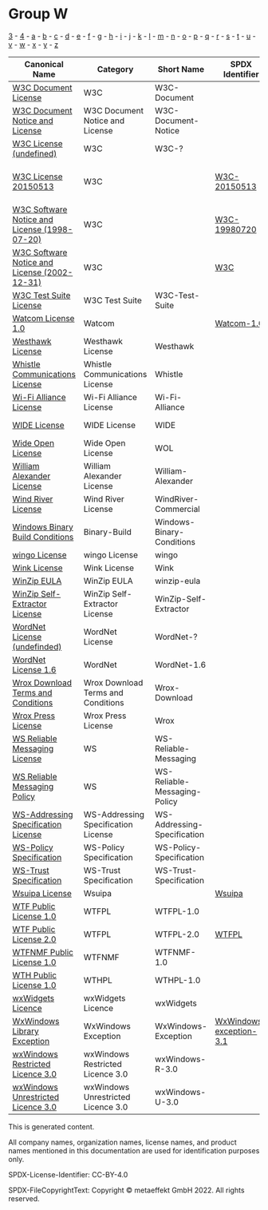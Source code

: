 # Group W

[3](../[3]/README.md) -
[4](../[4]/README.md) -
[a](../[a]/README.md) - 
[b](../[b]/README.md) - 
[c](../[c]/README.md) - 
[d](../[d]/README.md) - 
[e](../[e]/README.md) - 
[f](../[f]/README.md) - 
[g](../[g]/README.md) - 
[h](../[h]/README.md) - 
[i](../[i]/README.md) - 
[j](../[j]/README.md) - 
[k](../[k]/README.md) - 
[l](../[l]/README.md) - 
[m](../[m]/README.md) - 
[n](../[n]/README.md) - 
[o](../[o]/README.md) - 
[p](../[p]/README.md) - 
[q](../[q]/README.md) - 
[r](../[r]/README.md) - 
[s](../[s]/README.md) - 
[t](../[t]/README.md) - 
[u](../[u]/README.md) - 
[v](../[v]/README.md) - 
[w](../[w]/README.md) - 
[x](../[x]/README.md) - 
[y](../[y]/README.md) - 
[z](../[z]/README.md)

|Canonical Name|Category|Short Name|SPDX Identifier|OSI|ScanCode|Matched ScanCode|Type|
| --- | --- | --- | --- | --- | --- | --- | --- |
|[W3C Document License]([w3]/W3C-Document-License.yaml)|W3C|W3C-Document| | | [w3c-docs-20021231](https://github.com/nexB/scancode-toolkit/blob/develop/src/licensedcode/data/licenses/w3c-docs-20021231.LICENSE) | |terms|
|[W3C Document Notice and License]([w3]/W3C-Document-Notice-and-License.yaml)|W3C Document Notice and License|W3C-Document-Notice| | | [w3c-docs-19990405](https://github.com/nexB/scancode-toolkit/blob/develop/src/licensedcode/data/licenses/w3c-docs-19990405.LICENSE) | [w3c-docs-19990405](https://github.com/nexB/scancode-toolkit/blob/develop/src/licensedcode/data/licenses/w3c-docs-19990405.LICENSE) |terms|
|[W3C License (undefined)]([w3]/W3C-License-(undefined).yaml)|W3C|W3C-?| | | | |terms|
|[W3C License 20150513]([w3]/W3C-License-20150513.yaml)|W3C| |[W3C-20150513](https://spdx.org/licenses/W3C-20150513.html)| | [w3c-software-doc-20150513](https://github.com/nexB/scancode-toolkit/blob/develop/src/licensedcode/data/licenses/w3c-software-doc-20150513.LICENSE) | [w3c-software-doc-20150513](https://github.com/nexB/scancode-toolkit/blob/develop/src/licensedcode/data/licenses/w3c-software-doc-20150513.LICENSE) |terms|
|[W3C Software Notice and License (1998-07-20)]([w3]/W3C-Software-Notice-and-License-(1998-07-20).yaml)|W3C| |[W3C-19980720](https://spdx.org/licenses/W3C-19980720.html)| | [w3c-software-19980720](https://github.com/nexB/scancode-toolkit/blob/develop/src/licensedcode/data/licenses/w3c-software-19980720.LICENSE) | [w3c-software-19980720](https://github.com/nexB/scancode-toolkit/blob/develop/src/licensedcode/data/licenses/w3c-software-19980720.LICENSE) |terms|
|[W3C Software Notice and License (2002-12-31)]([w3]/W3C-Software-Notice-and-License-(2002-12-31).yaml)|W3C| |[W3C](https://spdx.org/licenses/W3C.html)| [W3C](https://opensource.org/licenses/W3C) | [w3c](https://github.com/nexB/scancode-toolkit/blob/develop/src/licensedcode/data/licenses/w3c.LICENSE) | [w3c](https://github.com/nexB/scancode-toolkit/blob/develop/src/licensedcode/data/licenses/w3c.LICENSE) |terms|
|[W3C Test Suite License]([w3]/W3C-Test-Suite-License.yaml)|W3C Test Suite|W3C-Test-Suite| | | [w3c-test-suite](https://github.com/nexB/scancode-toolkit/blob/develop/src/licensedcode/data/licenses/w3c-test-suite.LICENSE) | [gpl-2.0](https://github.com/nexB/scancode-toolkit/blob/develop/src/licensedcode/data/licenses/gpl-2.0.LICENSE), [w3c-documentation](https://github.com/nexB/scancode-toolkit/blob/develop/src/licensedcode/data/licenses/w3c-documentation.LICENSE) |terms|
|[Watcom License 1.0]([wa]/Watcom-License-1.0.yaml)|Watcom| |[Watcom-1.0](https://spdx.org/licenses/Watcom-1.0.html)| [Watcom-1.0](https://opensource.org/licenses/Watcom-1.0) | [sybase](https://github.com/nexB/scancode-toolkit/blob/develop/src/licensedcode/data/licenses/sybase.LICENSE) | [sybase](https://github.com/nexB/scancode-toolkit/blob/develop/src/licensedcode/data/licenses/sybase.LICENSE) |terms|
|[Westhawk License]([we]/Westhawk-License.yaml)|Westhawk License|Westhawk| | | [westhawk](https://github.com/nexB/scancode-toolkit/blob/develop/src/licensedcode/data/licenses/westhawk.LICENSE) | [westhawk](https://github.com/nexB/scancode-toolkit/blob/develop/src/licensedcode/data/licenses/westhawk.LICENSE) |terms|
|[Whistle Communications License]([wh]/Whistle-Communications-License.yaml)|Whistle Communications License|Whistle| | | [whistle](https://github.com/nexB/scancode-toolkit/blob/develop/src/licensedcode/data/licenses/whistle.LICENSE) | [whistle](https://github.com/nexB/scancode-toolkit/blob/develop/src/licensedcode/data/licenses/whistle.LICENSE) |terms|
|[Wi-Fi Alliance License]([wi]/Wi-Fi-Alliance-License.yaml)|Wi-Fi Alliance License|Wi-Fi-Alliance| | | [wifi-alliance](https://github.com/nexB/scancode-toolkit/blob/develop/src/licensedcode/data/licenses/wifi-alliance.LICENSE) | [wifi-alliance](https://github.com/nexB/scancode-toolkit/blob/develop/src/licensedcode/data/licenses/wifi-alliance.LICENSE) |terms|
|[WIDE License]([wi]/WIDE-License.yaml)|WIDE License|WIDE| | | [wide-license](https://github.com/nexB/scancode-toolkit/blob/develop/src/licensedcode/data/licenses/wide-license.LICENSE) | [wide-license](https://github.com/nexB/scancode-toolkit/blob/develop/src/licensedcode/data/licenses/wide-license.LICENSE) |terms|
|[Wide Open License]([wi]/Wide-Open-License.yaml)|Wide Open License|WOL| | | [wol](https://github.com/nexB/scancode-toolkit/blob/develop/src/licensedcode/data/licenses/wol.LICENSE) | [wol](https://github.com/nexB/scancode-toolkit/blob/develop/src/licensedcode/data/licenses/wol.LICENSE) |terms|
|[William Alexander License]([wi]/William-Alexander-License.yaml)|William Alexander License|William-Alexander| | | [william-alexander](https://github.com/nexB/scancode-toolkit/blob/develop/src/licensedcode/data/licenses/william-alexander.LICENSE) | [william-alexander](https://github.com/nexB/scancode-toolkit/blob/develop/src/licensedcode/data/licenses/william-alexander.LICENSE) |terms|
|[Wind River License]([wi]/Wind-River-License.yaml)|Wind River License|WindRiver-Commercial| | | [windriver-commercial](https://github.com/nexB/scancode-toolkit/blob/develop/src/licensedcode/data/licenses/windriver-commercial.LICENSE) | [windriver-commercial](https://github.com/nexB/scancode-toolkit/blob/develop/src/licensedcode/data/licenses/windriver-commercial.LICENSE) |terms|
|[Windows Binary Build Conditions]([wi]/Windows-Binary-Build-Conditions.yaml)|Binary-Build|Windows-Binary-Conditions| | | | |terms|
|[wingo License]([wi]/wingo-License.yaml)|wingo License|wingo| | | [wingo](https://github.com/nexB/scancode-toolkit/blob/develop/src/licensedcode/data/licenses/wingo.LICENSE) | [wingo](https://github.com/nexB/scancode-toolkit/blob/develop/src/licensedcode/data/licenses/wingo.LICENSE) |terms|
|[Wink License]([wi]/Wink-License.yaml)|Wink License|Wink| | | [wink](https://github.com/nexB/scancode-toolkit/blob/develop/src/licensedcode/data/licenses/wink.LICENSE) | [wink](https://github.com/nexB/scancode-toolkit/blob/develop/src/licensedcode/data/licenses/wink.LICENSE) |terms|
|[WinZip EULA]([wi]/WinZip-EULA.yaml)|WinZip EULA|winzip-eula| | | [winzip-eula](https://github.com/nexB/scancode-toolkit/blob/develop/src/licensedcode/data/licenses/winzip-eula.LICENSE) | |terms|
|[WinZip Self-Extractor License]([wi]/WinZip-Self-Extractor-License.yaml)|WinZip Self-Extractor License|WinZip-Self-Extractor| | | [winzip-self-extractor](https://github.com/nexB/scancode-toolkit/blob/develop/src/licensedcode/data/licenses/winzip-self-extractor.LICENSE) | [winzip-self-extractor](https://github.com/nexB/scancode-toolkit/blob/develop/src/licensedcode/data/licenses/winzip-self-extractor.LICENSE) |terms|
|[WordNet License (undefinded)]([wo]/WordNet-License-(undefinded).yaml)|WordNet License|WordNet-?| | | [wordnet](https://github.com/nexB/scancode-toolkit/blob/develop/src/licensedcode/data/licenses/wordnet.LICENSE) | [wordnet](https://github.com/nexB/scancode-toolkit/blob/develop/src/licensedcode/data/licenses/wordnet.LICENSE) |terms|
|[WordNet License 1.6]([wo]/WordNet-License-1.6.yaml)|WordNet|WordNet-1.6| | | | [wordnet](https://github.com/nexB/scancode-toolkit/blob/develop/src/licensedcode/data/licenses/wordnet.LICENSE) |terms|
|[Wrox Download Terms and Conditions]([wr]/Wrox-Download-Terms-and-Conditions.yaml)|Wrox Download Terms and Conditions|Wrox-Download| | | [wrox-download](https://github.com/nexB/scancode-toolkit/blob/develop/src/licensedcode/data/licenses/wrox-download.LICENSE) | [wrox-download](https://github.com/nexB/scancode-toolkit/blob/develop/src/licensedcode/data/licenses/wrox-download.LICENSE) |terms|
|[Wrox Press License]([wr]/Wrox-Press-License.yaml)|Wrox Press License|Wrox| | | [wrox](https://github.com/nexB/scancode-toolkit/blob/develop/src/licensedcode/data/licenses/wrox.LICENSE) | [wrox](https://github.com/nexB/scancode-toolkit/blob/develop/src/licensedcode/data/licenses/wrox.LICENSE) |terms|
|[WS Reliable Messaging License]([ws]/WS-Reliable-Messaging-License.yaml)|WS|WS-Reliable-Messaging| | | | |terms|
|[WS Reliable Messaging Policy]([ws]/WS-Reliable-Messaging-Policy.yaml)|WS|WS-Reliable-Messaging-Policy| | | | |terms|
|[WS-Addressing Specification License]([ws]/WS-Addressing-Specification-License.yaml)|WS-Addressing Specification License|WS-Addressing-Specification| | | [ws-addressing-spec](https://github.com/nexB/scancode-toolkit/blob/develop/src/licensedcode/data/licenses/ws-addressing-spec.LICENSE) | [ws-addressing-spec](https://github.com/nexB/scancode-toolkit/blob/develop/src/licensedcode/data/licenses/ws-addressing-spec.LICENSE) |terms|
|[WS-Policy Specification]([ws]/WS-Policy-Specification.yaml)|WS-Policy Specification|WS-Policy-Specification| | | [ws-policy-specification](https://github.com/nexB/scancode-toolkit/blob/develop/src/licensedcode/data/licenses/ws-policy-specification.LICENSE) | [ws-policy-specification](https://github.com/nexB/scancode-toolkit/blob/develop/src/licensedcode/data/licenses/ws-policy-specification.LICENSE) |terms|
|[WS-Trust Specification]([ws]/WS-Trust-Specification.yaml)|WS-Trust Specification|WS-Trust-Specification| | | [ws-trust-specification](https://github.com/nexB/scancode-toolkit/blob/develop/src/licensedcode/data/licenses/ws-trust-specification.LICENSE) | [ws-trust-specification](https://github.com/nexB/scancode-toolkit/blob/develop/src/licensedcode/data/licenses/ws-trust-specification.LICENSE) |terms|
|[Wsuipa License]([ws]/Wsuipa-License.yaml)|Wsuipa| |[Wsuipa](https://spdx.org/licenses/Wsuipa.html)| | [wsuipa](https://github.com/nexB/scancode-toolkit/blob/develop/src/licensedcode/data/licenses/wsuipa.LICENSE) | [wsuipa](https://github.com/nexB/scancode-toolkit/blob/develop/src/licensedcode/data/licenses/wsuipa.LICENSE) |terms|
|[WTF Public License 1.0]([wt]/WTF-Public-License-1.0.yaml)|WTFPL|WTFPL-1.0| | | [wtfpl-1.0](https://github.com/nexB/scancode-toolkit/blob/develop/src/licensedcode/data/licenses/wtfpl-1.0.LICENSE) | [wtfpl-1.0](https://github.com/nexB/scancode-toolkit/blob/develop/src/licensedcode/data/licenses/wtfpl-1.0.LICENSE) |terms|
|[WTF Public License 2.0]([wt]/WTF-Public-License-2.0.yaml)|WTFPL|WTFPL-2.0|[WTFPL](https://spdx.org/licenses/WTFPL.html)| | [wtfpl-2.0](https://github.com/nexB/scancode-toolkit/blob/develop/src/licensedcode/data/licenses/wtfpl-2.0.LICENSE) | [wtfpl-2.0](https://github.com/nexB/scancode-toolkit/blob/develop/src/licensedcode/data/licenses/wtfpl-2.0.LICENSE) |terms|
|[WTFNMF Public License 1.0]([wt]/WTFNMF-Public-License-1.0.yaml)|WTFNMF|WTFNMF-1.0| | | [wtfnmfpl-1.0](https://github.com/nexB/scancode-toolkit/blob/develop/src/licensedcode/data/licenses/wtfnmfpl-1.0.LICENSE) | [wtfnmfpl-1.0](https://github.com/nexB/scancode-toolkit/blob/develop/src/licensedcode/data/licenses/wtfnmfpl-1.0.LICENSE) |terms|
|[WTH Public License 1.0]([wt]/WTH-Public-License-1.0.yaml)|WTHPL|WTHPL-1.0| | | [wthpl-1.0](https://github.com/nexB/scancode-toolkit/blob/develop/src/licensedcode/data/licenses/wthpl-1.0.LICENSE) | [wthpl-1.0](https://github.com/nexB/scancode-toolkit/blob/develop/src/licensedcode/data/licenses/wthpl-1.0.LICENSE) |terms|
|[wxWidgets Licence]([wx]/wxWidgets-Licence.yaml)|wxWidgets Licence|wxWidgets| | | [wxwidgets](https://github.com/nexB/scancode-toolkit/blob/develop/src/licensedcode/data/licenses/wxwidgets.LICENSE) | [wxwidgets](https://github.com/nexB/scancode-toolkit/blob/develop/src/licensedcode/data/licenses/wxwidgets.LICENSE) |terms|
|[WxWindows Library Exception]([wx]/WxWindows-Library-Exception.yaml)|WxWindows Exception|WxWindows-Exception|[WxWindows-exception-3.1](https://spdx.org/licenses/WxWindows-exception-3.1.html)| | [wxwindows-exception-3.1](https://github.com/nexB/scancode-toolkit/blob/develop/src/licensedcode/data/licenses/wxwindows-exception-3.1.LICENSE) | [wxwindows-exception-3.1](https://github.com/nexB/scancode-toolkit/blob/develop/src/licensedcode/data/licenses/wxwindows-exception-3.1.LICENSE) |exception|
|[wxWindows Restricted Licence 3.0]([wx]/wxWindows-Restricted-Licence-3.0.yaml)|wxWindows Restricted Licence 3.0|wxWindows-R-3.0| | | [wxwindows-r-3.0](https://github.com/nexB/scancode-toolkit/blob/develop/src/licensedcode/data/licenses/wxwindows-r-3.0.LICENSE) | [wxwindows-r-3.0](https://github.com/nexB/scancode-toolkit/blob/develop/src/licensedcode/data/licenses/wxwindows-r-3.0.LICENSE) |terms|
|[wxWindows Unrestricted Licence 3.0]([wx]/wxWindows-Unrestricted-Licence-3.0.yaml)|wxWindows Unrestricted Licence 3.0|wxWindows-U-3.0| | | [wxwindows-u-3.0](https://github.com/nexB/scancode-toolkit/blob/develop/src/licensedcode/data/licenses/wxwindows-u-3.0.LICENSE) | [wxwindows-u-3.0](https://github.com/nexB/scancode-toolkit/blob/develop/src/licensedcode/data/licenses/wxwindows-u-3.0.LICENSE) |terms|

This is generated content.

All company names, organization names, license names, and product names mentioned in this documentation are used for identification purposes only.

SPDX-License-Identifier: CC-BY-4.0

SPDX-FileCopyrightText: Copyright © metaeffekt GmbH 2022. All rights reserved.
